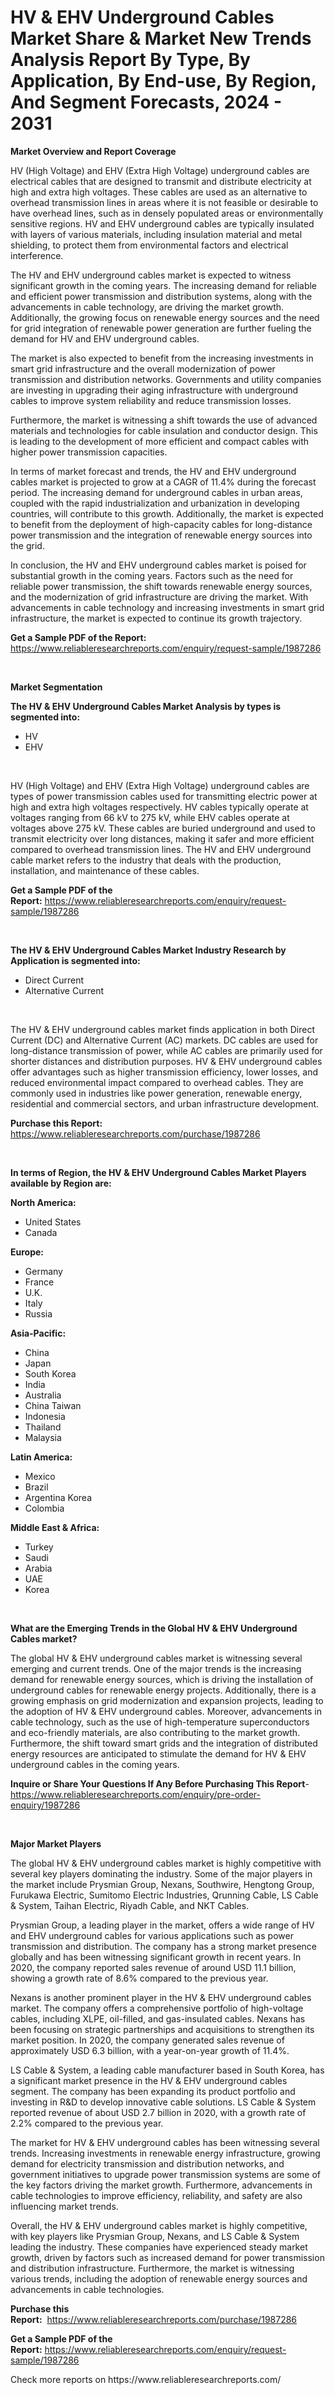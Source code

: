 <p><h1>HV & EHV Underground Cables Market Share & Market New Trends Analysis Report By Type, By Application, By End-use, By Region, And Segment Forecasts, 2024 - 2031</h1></p><p><strong>Market Overview and Report Coverage</strong></p>
<p><p>HV (High Voltage) and EHV (Extra High Voltage) underground cables are electrical cables that are designed to transmit and distribute electricity at high and extra high voltages. These cables are used as an alternative to overhead transmission lines in areas where it is not feasible or desirable to have overhead lines, such as in densely populated areas or environmentally sensitive regions. HV and EHV underground cables are typically insulated with layers of various materials, including insulation material and metal shielding, to protect them from environmental factors and electrical interference.</p><p>The HV and EHV underground cables market is expected to witness significant growth in the coming years. The increasing demand for reliable and efficient power transmission and distribution systems, along with the advancements in cable technology, are driving the market growth. Additionally, the growing focus on renewable energy sources and the need for grid integration of renewable power generation are further fueling the demand for HV and EHV underground cables.</p><p>The market is also expected to benefit from the increasing investments in smart grid infrastructure and the overall modernization of power transmission and distribution networks. Governments and utility companies are investing in upgrading their aging infrastructure with underground cables to improve system reliability and reduce transmission losses.</p><p>Furthermore, the market is witnessing a shift towards the use of advanced materials and technologies for cable insulation and conductor design. This is leading to the development of more efficient and compact cables with higher power transmission capacities.</p><p>In terms of market forecast and trends, the HV and EHV underground cables market is projected to grow at a CAGR of 11.4% during the forecast period. The increasing demand for underground cables in urban areas, coupled with the rapid industrialization and urbanization in developing countries, will contribute to this growth. Additionally, the market is expected to benefit from the deployment of high-capacity cables for long-distance power transmission and the integration of renewable energy sources into the grid.</p><p>In conclusion, the HV and EHV underground cables market is poised for substantial growth in the coming years. Factors such as the need for reliable power transmission, the shift towards renewable energy sources, and the modernization of grid infrastructure are driving the market. With advancements in cable technology and increasing investments in smart grid infrastructure, the market is expected to continue its growth trajectory.</p></p>
<p><strong>Get a Sample PDF of the Report:</strong> <a href="https://www.reliableresearchreports.com/enquiry/request-sample/1987286">https://www.reliableresearchreports.com/enquiry/request-sample/1987286</a></p>
<p>&nbsp;</p>
<p><strong>Market Segmentation</strong></p>
<p><strong>The HV & EHV Underground Cables Market Analysis by types is segmented into:</strong></p>
<p><ul><li>HV</li><li>EHV</li></ul></p>
<p>&nbsp;</p>
<p><p>HV (High Voltage) and EHV (Extra High Voltage) underground cables are types of power transmission cables used for transmitting electric power at high and extra high voltages respectively. HV cables typically operate at voltages ranging from 66 kV to 275 kV, while EHV cables operate at voltages above 275 kV. These cables are buried underground and used to transmit electricity over long distances, making it safer and more efficient compared to overhead transmission lines. The HV and EHV underground cable market refers to the industry that deals with the production, installation, and maintenance of these cables.</p></p>
<p><strong>Get a Sample PDF of the Report:</strong>&nbsp;<a href="https://www.reliableresearchreports.com/enquiry/request-sample/1987286">https://www.reliableresearchreports.com/enquiry/request-sample/1987286</a></p>
<p>&nbsp;</p>
<p><strong>The HV & EHV Underground Cables Market Industry Research by Application is segmented into:</strong></p>
<p><ul><li>Direct Current</li><li>Alternative Current</li></ul></p>
<p>&nbsp;</p>
<p><p>The HV & EHV underground cables market finds application in both Direct Current (DC) and Alternative Current (AC) markets. DC cables are used for long-distance transmission of power, while AC cables are primarily used for shorter distances and distribution purposes. HV & EHV underground cables offer advantages such as higher transmission efficiency, lower losses, and reduced environmental impact compared to overhead cables. They are commonly used in industries like power generation, renewable energy, residential and commercial sectors, and urban infrastructure development.</p></p>
<p><strong>Purchase this Report:</strong>&nbsp; <a href="https://www.reliableresearchreports.com/purchase/1987286">https://www.reliableresearchreports.com/purchase/1987286</a></p>
<p>&nbsp;</p>
<p><strong>In terms of Region, the HV & EHV Underground Cables Market Players available by Region are:</strong></p>
<p>
    <p> <strong> North America: </strong>
        <ul>
            <li>United States</li>
            <li>Canada</li>
        </ul>
        </p> 
    <p> <strong> Europe: </strong>
        <ul>
            <li>Germany</li>
            <li>France</li>
            <li>U.K.</li>
            <li>Italy</li>
            <li>Russia</li>
        </ul>
        </p> 
    <p> <strong> Asia-Pacific: </strong>
        <ul>
            <li>China</li>
            <li>Japan</li>
            <li>South Korea</li>
            <li>India</li>
            <li>Australia</li>
            <li>China Taiwan</li>
            <li>Indonesia</li>
            <li>Thailand</li>
            <li>Malaysia</li>
        </ul>
        </p> 
    <p> <strong> Latin America: </strong>
        <ul>
            <li>Mexico</li>
            <li>Brazil</li>
            <li>Argentina Korea</li>
            <li>Colombia</li>
        </ul>
        </p> 
    <p> <strong> Middle East & Africa: </strong>
        <ul>
            <li>Turkey</li>
            <li>Saudi</li>
            <li>Arabia</li>
            <li>UAE</li>
            <li>Korea</li>
        </ul>
    </p>
    </p>
<p>&nbsp;</p>
<p><strong>What are the Emerging Trends in the Global HV & EHV Underground Cables market?</strong></p>
<p><p>The global HV & EHV underground cables market is witnessing several emerging and current trends. One of the major trends is the increasing demand for renewable energy sources, which is driving the installation of underground cables for renewable energy projects. Additionally, there is a growing emphasis on grid modernization and expansion projects, leading to the adoption of HV & EHV underground cables. Moreover, advancements in cable technology, such as the use of high-temperature superconductors and eco-friendly materials, are also contributing to the market growth. Furthermore, the shift toward smart grids and the integration of distributed energy resources are anticipated to stimulate the demand for HV & EHV underground cables in the coming years.</p></p>
<p><strong>Inquire or Share Your Questions If Any Before Purchasing This Report</strong>- <a href="https://www.reliableresearchreports.com/enquiry/pre-order-enquiry/1987286">https://www.reliableresearchreports.com/enquiry/pre-order-enquiry/1987286</a></p>
<p>&nbsp;</p>
<p><strong>Major Market Players</strong></p>
<p><p>The global HV & EHV underground cables market is highly competitive with several key players dominating the industry. Some of the major players in the market include Prysmian Group, Nexans, Southwire, Hengtong Group, Furukawa Electric, Sumitomo Electric Industries, Qrunning Cable, LS Cable & System, Taihan Electric, Riyadh Cable, and NKT Cables.</p><p>Prysmian Group, a leading player in the market, offers a wide range of HV and EHV underground cables for various applications such as power transmission and distribution. The company has a strong market presence globally and has been witnessing significant growth in recent years. In 2020, the company reported sales revenue of around USD 11.1 billion, showing a growth rate of 8.6% compared to the previous year.</p><p>Nexans is another prominent player in the HV & EHV underground cables market. The company offers a comprehensive portfolio of high-voltage cables, including XLPE, oil-filled, and gas-insulated cables. Nexans has been focusing on strategic partnerships and acquisitions to strengthen its market position. In 2020, the company generated sales revenue of approximately USD 6.3 billion, with a year-on-year growth of 11.4%.</p><p>LS Cable & System, a leading cable manufacturer based in South Korea, has a significant market presence in the HV & EHV underground cables segment. The company has been expanding its product portfolio and investing in R&D to develop innovative cable solutions. LS Cable & System reported revenue of about USD 2.7 billion in 2020, with a growth rate of 2.2% compared to the previous year.</p><p>The market for HV & EHV underground cables has been witnessing several trends. Increasing investments in renewable energy infrastructure, growing demand for electricity transmission and distribution networks, and government initiatives to upgrade power transmission systems are some of the key factors driving the market growth. Furthermore, advancements in cable technologies to improve efficiency, reliability, and safety are also influencing market trends.</p><p>Overall, the HV & EHV underground cables market is highly competitive, with key players like Prysmian Group, Nexans, and LS Cable & System leading the industry. These companies have experienced steady market growth, driven by factors such as increased demand for power transmission and distribution infrastructure. Furthermore, the market is witnessing various trends, including the adoption of renewable energy sources and advancements in cable technologies.</p></p>
<p><strong>Purchase this Report:</strong>&nbsp;&nbsp;<a href="https://www.reliableresearchreports.com/purchase/1987286">https://www.reliableresearchreports.com/purchase/1987286</a></p>
<p></p>
<p><strong>Get a Sample PDF of the Report:</strong>&nbsp;<a href="https://www.reliableresearchreports.com/enquiry/request-sample/1987286">https://www.reliableresearchreports.com/enquiry/request-sample/1987286</a></p>
<p>Check more reports on https://www.reliableresearchreports.com/</p>
